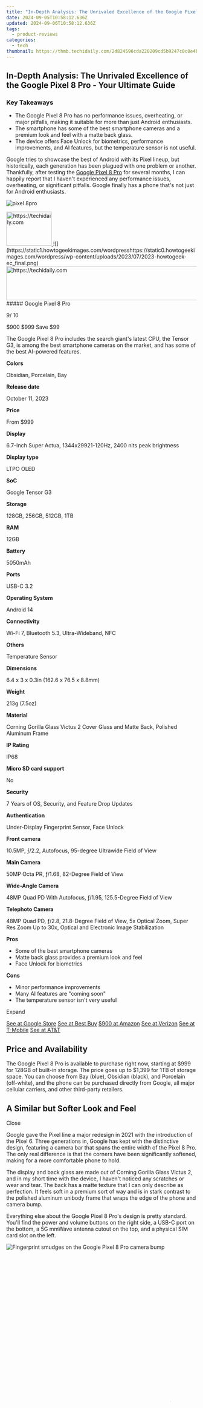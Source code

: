 ```yaml
---
title: "In-Depth Analysis: The Unrivaled Excellence of the Google Pixel 8 Pro - Your Ultimate Guide"
date: 2024-09-05T10:58:12.636Z
updated: 2024-09-06T10:58:12.636Z
tags:
  - product-reviews
categories:
  - tech
thumbnail: https://thmb.techidaily.com/2d824596cda220209cd5b9247c0c0e4bf48214334ac0cfef5ca5e3619fdd13ef.jpg
---
```


## In-Depth Analysis: The Unrivaled Excellence of the Google Pixel 8 Pro - Your Ultimate Guide

### Key Takeaways

* The Google Pixel 8 Pro has no performance issues, overheating, or major pitfalls, making it suitable for more than just Android enthusiasts.
* The smartphone has some of the best smartphone cameras and a premium look and feel with a matte back glass.
* The device offers Face Unlock for biometrics, performance improvements, and AI features, but the temperature sensor is not useful.

 Google tries to showcase the best of Android with its Pixel lineup, but historically, each generation has been plagued with one problem or another. Thankfully, after testing the [Google Pixel 8 Pro](http://www.amazon.com/dp/B0CGTJ12Z9/?tag=hotoge-20&ascsubtag=UUhtgUeUpU2000644&asc%5Frefurl=https%3A%2F%2Fwww.howtogeek.com%2Fgoogle-pixel-8-pro-review%2F&asc%5Fcampaign=Affiliate) for several months, I can happily report that I haven't experienced any performance issues, overheating, or significant pitfalls. Google finally has a phone that's not just for Android enthusiasts.

![pixel 8pro](https://static1.howtogeekimages.com/wordpress/wp-content/uploads/2023/11/pixel-8pro.png) 

<!-- affiliate ads begin -->
<a href="https://aligracehair.sjv.io/c/5597632/2135350/19272" target="_top" id="2135350">
  <img src="//a.impactradius-go.com/display-ad/19272-2135350" border="0" alt="https://techidaily.com" width="120" height="90"/>
</a>
<img height="0" width="0" src="https://aligracehair.sjv.io/i/5597632/2135350/19272" style="position:absolute;visibility:hidden;" border="0" />
<!-- affiliate ads end -->
![](https://static1.howtogeekimages.com/wordpresshttps://static0.howtogeekimages.com/wordpress/wp-content/uploads/2023/07/2023-howtogeek-ec_final.png) 

<!-- affiliate ads begin -->
<a href="https://united.elfm.net/c/5597632/2139563/4704" target="_top" id="2139563">
  <img src="//a.impactradius-go.com/display-ad/4704-2139563" border="0" alt="https://techidaily.com" width="728" height="90"/>
</a>
<img height="0" width="0" src="https://united.elfm.net/i/5597632/2139563/4704" style="position:absolute;visibility:hidden;" border="0" />
<!-- affiliate ads end -->
#####  Google Pixel 8 Pro

9/ 10 

$900 $999 Save $99 

The Google Pixel 8 Pro includes the search giant's latest CPU, the Tensor G3, is among the best smartphone cameras on the market, and has some of the best AI-powered features.

**Colors** 

 Obsidian, Porcelain, Bay 

**Release date** 

 October 11, 2023 

**Price** 

 From $999 

**Display** 

 6.7-Inch Super Actua, 1344x29921-120Hz, 2400 nits peak brightness 

**Display type** 

 LTPO OLED 

**SoC** 

 Google Tensor G3 

**Storage** 

 128GB, 256GB, 512GB, 1TB 

**RAM** 

 12GB 

**Battery** 

 5050mAh 

**Ports** 

 USB-C 3.2 

**Operating System** 

 Android 14 

**Connectivity** 

 Wi-Fi 7, Bluetooth 5.3, Ultra-Wideband, NFC 

**Others** 

 Temperature Sensor 

**Dimensions** 

 6.4 x 3 x 0.3in (162.6 x 76.5 x 8.8mm) 

**Weight** 

 213g (7.5oz) 

**Material** 

 Corning Gorilla Glass Victus 2 Cover Glass and Matte Back, Polished Aluminum Frame 

**IP Rating** 

 IP68 

**Micro SD card support** 

 No 

**Security** 

 7 Years of OS, Security, and Feature Drop Updates 

**Authentication** 

 Under-Display Fingerprint Sensor, Face Unlock 

**Front camera** 

 10.5MP, ƒ/2.2, Autofocus, 95-degree Ultrawide Field of View 

**Main Camera** 

 50MP Octa PR, ƒ/1.68, 82-Degree Field of View 

**Wide-Angle Camera** 

 48MP Quad PD With Autofocus, ƒ/1.95, 125.5-Degree Field of View 

**Telephoto Camera** 

 48MP Quad PD, ƒ/2.8, 21.8-Degree Field of View, 5x Optical Zoom, Super Res Zoom Up to 30x, Optical and Electronic Image Stabilization 

**Pros** 
* Some of the best smartphone cameras
* Matte back glass provides a premium look and feel
* Face Unlock for biometrics

**Cons** 
* Minor performance improvements
* Many AI features are "coming soon"
* The temperature sensor isn't very useful

Expand 

[See at Google Store](https://store.google.com/config/pixel%5F8%5Fpro?hl=en-US&selections=eyJwcm9kdWN0RmFtaWx5IjoiY0dsNFpXeGZPRjl3Y204PSJ9) [See at Best Buy](https://shop-links.co/link/?exclusive=1&publisher_slug=itechdaily19598&url=https%3A%2F%2Fwww.bestbuy.com%2Fsite%2Fgoogle-pixel-8-pro-128gb-unlocked-bay%2F6559256.p%3FskuId%3D6559256) [$900 at Amazon](http://www.amazon.com/dp/B0CGTJ12Z9/?tag=hotoge-20&ascsubtag=UUhtgUeUpU2000644&asc%5Frefurl=https%3A%2F%2Fwww.howtogeek.com%2Fgoogle-pixel-8-pro-review%2F&asc%5Fcampaign=Affiliate) [See at Verizon](https://www.anrdoezrs.net/links/3607085/type/dlg/sid/UUhtgUeUpU2000644/https://www.verizon.com/smartphones/google-pixel-8-pro/) [See at T-Mobile](https://www.t-mobile.com/cell-phone/google-pixel-8-pro) [See at AT&T](https://www.anrdoezrs.net/links/3607085/type/dlg/sid/UUhtgUeUpU2000644/https://www.att.com/buy/phones/google-pixel-8-pro.html) 

##  Price and Availability

 The Google Pixel 8 Pro is available to purchase right now, starting at $999 for 128GB of built-in storage. The price goes up to $1,399 for 1TB of storage space. You can choose from Bay (blue), Obsidian (black), and Porcelain (off-white), and the phone can be purchased directly from Google, all major cellular carriers, and other third-party retailers.

##  A Similar but Softer Look and Feel

Close 

 Google gave the Pixel line a major redesign in 2021 with the introduction of the Pixel 6\. Three generations in, Google has kept with the distinctive design, featuring a camera bar that spans the entire width of the Pixel 8 Pro. The only real difference is that the corners have been significantly softened, making for a more comfortable phone to hold.

 The display and back glass are made out of Corning Gorilla Glass Victus 2, and in my short time with the device, I haven't noticed any scratches or wear and tear. The back has a matte texture that I can only describe as perfection. It feels soft in a premium sort of way and is in stark contrast to the polished aluminum unibody frame that wraps the edge of the phone and camera bump.

 Everything else about the Google Pixel 8 Pro's design is pretty standard. You'll find the power and volume buttons on the right side, a USB-C port on the bottom, a 5G mmWave antenna cutout on the top, and a physical SIM card slot on the left.

![Fingerprint smudges on the Google Pixel 8 Pro camera bump](https://static1.howtogeekimages.com/wordpress/wp-content/uploads/wm/2023/10/fingerprint-smudges-on-the-google-pixel-8-pro-camera-bump-1.jpg) 

<!-- affiliate ads begin -->
<span id="1484963">
					<video width="864" height="864" style="cursor:pointer"
           poster="//a.impactradius-go.com/display-clicktoplayimage/1484963.png"
           onclick="if(!this.playClicked){this.play();this.setAttribute('controls',true);this.playClicked=true;}">
	   <source src="//a.impactradius-go.com/display-ad/16446-1484963">
	   <img src="//a.impactradius-go.com/display-clicktoplayimage/1484963.png" style="border: none; height: 100%; width: 100%; object-fit: contain">
	</video>
	<div style="width:540px;text-align:center"><a href="javascript:window.open(decodeURIComponent('https%3A%2F%2Flaganoo.pxf.io%2Fc%2F5597632%2F1484963%2F16446'), '_blank');void(0);">Click here</a></div>
</span>
<img height="0" width="0" src="https://imp.pxf.io/i/5597632/1484963/16446" style="position:absolute;visibility:hidden;" border="0" />
<!-- affiliate ads end -->
Justin Duino / How-To Geek

 My biggest (and really only) complaint with the Pixel 8 Pro's design is Google's use of polished aluminum on the camera bar. The matte glass is so good at not showing fingerprints that even the slightest smudge on the reflective metal stands out like a sore thumb. I did my best to keep the bar clean, but because of its location, it's natural for my finger to rest on the protrusion to help stabilize the device in my hand.

 Additionally, while I haven't noticed any significant damage on my review unit, the [Pixel 7 Pro's](https://vimeo-videos.techidaily.com/new-2024-approved-how-to-make-youtube-thumbnails-online-and-offline/) camera bar had a similar reflective metal, and it scratched extremely easily. After a year with the phone, I fully expect to see similar wear on the Pixel 8 Pro. I would have preferred the matte finish found on the regular Pixel 8.

<!-- affiliate ads begin -->
<a href="https://aligracehair.sjv.io/c/5597632/2135398/19272" target="_top" id="2135398">
  <img src="//a.impactradius-go.com/display-ad/19272-2135398" border="0" alt="https://techidaily.com" width="250" height="90"/>
</a>
<img height="0" width="0" src="https://aligracehair.sjv.io/i/5597632/2135398/19272" style="position:absolute;visibility:hidden;" border="0" />
<!-- affiliate ads end -->
##  The Display Checks All the Boxes

Close 

 Since every company's products need catchy branding (like Apple's "Retina" display), Google is labeling the Pixel 8 Pro's screen as a "Super Actua" display. Basically, it's a 6.7-inch LTPO OLED with a 1,344 x 2,992 resolution and a 1-120Hz adaptive refresh rate.

 In use, especially compared to other flagships like the [Samsung Galaxy S23 Ultra](https://fake-location.techidaily.com/how-to-fake-gps-on-samsung-galaxy-s23-fe-for-mobile-legends-drfone-by-drfone-virtual-android/), I wouldn't say the Pixel 8 Pro's screen stands out. Now, don't get me wrong, the colors look great, the text is sharp, and the scrolling is extremely smooth, but there isn't a "wow" moment happening here. You won't be disappointed in the slightest—this is the type of screen you should expect from a $1,000 flagship.

![Fingerprint sensor and shortcuts on the Google Pixel 8 Pro lock screen](https://static1.howtogeekimages.com/wordpress/wp-content/uploads/wm/2023/10/fingerprint-sensor-and-shortcuts-on-the-google-pixel-8-pro-lock-screen-1.jpg) 

<!-- affiliate ads begin -->
<a href="https://aligracehair.sjv.io/c/5597632/2135373/19272" target="_top" id="2135373">
  <img src="//a.impactradius-go.com/display-ad/19272-2135373" border="0" alt="https://techidaily.com" width="392" height="72"/>
</a>
<img height="0" width="0" src="https://aligracehair.sjv.io/i/5597632/2135373/19272" style="position:absolute;visibility:hidden;" border="0" />
<!-- affiliate ads end -->
Justin Duino / How-To Geek

 Under the display, you'll find an optical fingerprint sensor. As far as I can tell, it's the same sensor found in last year's Pixel 7 Pro. It's fast, accurate, and gets the job done. I still miss the days of [rear fingerprint sensors](https://facebook-videos.techidaily.com/in-2024-convenience-at-your-fingertips-enable-autoplay-of-youtube-videos-on-fb/), but I'll digress.

 Love or hate the sensor, it's no longer the only form of biometric security on the Pixel 8 Pro. Despite not being mentioned during Google's announcement, the company is using [machine learning (ML) advancements in the Tensor G3](https://blog.google/products/pixel/google-tensor-g3-pixel-8/) in conjunction with the single front-facing camera to let you log into banks and use Google Pay. The process is so fast and seamless that if you're not looking for the Face Unlock animation, you might miss it while signing in.

 Unfortunately, [Apple's Face ID](https://instagram-video-files.techidaily.com/new-mastering-instagram-concealing-tags-efficiently/) (found on most iPhones and some iPads), which uses a TrueDepth camera to capture infrared images of your face, is much more versatile. Face Unlock works amazingly during the day when there is plenty of light, but at night or if something is obscuring your face (like sunglasses or a mask), the feature becomes useless. Thankfully, you can use the fingerprint sensor in conjunction with Face Unlock, so you're never without a secure way to unlock your phone, but I'd love to see Google move towards Apple's way of thinking.

##  AI, Android 14, and More AI

![AI editing button in Google Photos on the Google Pixel 8 Pro](https://static1.howtogeekimages.com/wordpress/wp-content/uploads/wm/2023/10/ai-editing-button-in-google-photos-on-the-google-pixel-8-pro-1.jpg) 

<!-- affiliate ads begin -->
<a href="https://aligracehair.sjv.io/c/5597632/2115925/19272" target="_top" id="2115925">
  <img src="//a.impactradius-go.com/display-ad/19272-2115925" border="0" alt="https://techidaily.com" width="120" height="90"/>
</a>
<img height="0" width="0" src="https://aligracehair.sjv.io/i/5597632/2115925/19272" style="position:absolute;visibility:hidden;" border="0" />
<!-- affiliate ads end -->
Justin Duino / How-To Geek

 If you've used any recent version of Android, you will be right at home with Android 14 on the Pixel 8 Pro. There are only minor user-side improvements, including an iOS-style lock screen customization feature where you can swipe between clock styles and colors. This version of Android appears to be focused on under-the-hood refinements, which I greatly appreciate.

 But just because things are basically status quo at the operating system level doesn't mean Google didn't throw in a couple of surprises.

Close 

 Announced alongside the Google Pixel 8 series, Audio Magic Eraser aims to identify and silence annoying background audio. So, say you're capturing your dogs playing in the backyard, like I did, but all you can hear is the wind. Open up the AI feature in Google Photos, give it a second to recognize any distracting sounds, and then mute sounds you don't want.

Close 

 The most magical new AI feature, in my opinion, is Best Take. There's nothing worse than taking a group photo, and no matter how many photos are taken, someone is blinking or looking away from the camera. Best Take analyzes similar photos, gives you a thumbnail of each person's facial expressions, and lets you merge them into a final image.

 I was amazed at how well Best Take worked. Of course, for this feature to work properly, whoever is taking photos needs to snap more than one. Google isn't using generative AI to adjust a person's gaze (at least not yet).

 But if I'm being honest, I never touched any of these "AI" features after my initial testing. The functionality is impressive, but they felt more like party tricks. I'm not saying you won't find a use for them, but I didn't.

 The good news is that Google isn't done adding new AI features that might be more useful for more people. For example, with the launch of the [Gemini large language model (LLM)](https://www.howtogeek.com/googles-new-gemini-ai-is-ready-to-fight-gpt-4/), the Pixel 8 Pro's Recorder app can use the onboard Nano LLM to summarize recordings, all without an internet connection.

<!-- affiliate ads begin -->
<a href="https://ursime.pxf.io/c/5597632/2136548/16384" target="_top" id="2136548">
  <img src="//a.impactradius-go.com/display-ad/16384-2136548" border="0" alt="https://techidaily.com" width="728" height="90"/>
</a>
<img height="0" width="0" src="https://ursime.pxf.io/i/5597632/2136548/16384" style="position:absolute;visibility:hidden;" border="0" />
<!-- affiliate ads end -->
##  The Processor's Greatest Strength Is Stability

 As alluded to at the beginning of this review, previous Pixels (including the Google Pixel Fold) suffered greatly from overheating CPUs. Almost any extended use would result in a phone that could be too hot to hold and, in turn, cause the device to become a stuttering mess.

 The Pixel 8 Pro's greatest strength is the fact that this seems to be a mostly solved problem. Under extreme loads, the handset did start to feel a bit warm, but that's to be expected. But scrolling through Instagram or ordering an Uber never stressed the Tensor G3\. In all of my day-to-day tasks, I never felt limited. The phone remained extremely snappy and performed exactly as you'd expect from a flagship smartphone.

 Looking at raw numbers, according to Geekbench 6, the Pixel 7 Pro, with its Tensor G2 CPU, has a 1,409 single-core score and 3,399 multi-core score. The Pixel 8 Pro, with the Tensor G3, comes in with a 1,736 single-core score and 4,405 multi-core score. What does that mean? Basically, the Pixel 8 Pro can handle more powerful processes without succumbing to lag or other disruptions.

<!-- affiliate ads begin -->
<a href="https://25home.pxf.io/c/5597632/2123470/16836" target="_top" id="2123470">
  <img src="//a.impactradius-go.com/display-ad/16836-2123470" border="0" alt="https://techidaily.com" width="180" height="90"/>
</a>
<img height="0" width="0" src="https://25home.pxf.io/i/5597632/2123470/16836" style="position:absolute;visibility:hidden;" border="0" />
<!-- affiliate ads end -->
##  I Never Had to Go Searching for a Charger

![Battery percentage on the Google Pixel 8 Pro](https://static1.howtogeekimages.com/wordpress/wp-content/uploads/wm/2023/10/battery-percantage-on-the-google-pixel-8-pro-1.jpg) 

Justin Duino / How-To Geek

 Previous Pixel had decent battery life, but with the overheating problems caused by the Tensor G1 and G2 processors, needing to juice up throughout the day wasn't uncommon.

 I'm happy to report that, with the improved Tensor G3 CPU, I was easily getting over six hours of screen-on time. There were some fluctuations if I ever used battery-intensive apps, such as the camera or a game, but that's to be expected.

 For the most part, I simply dropped the Pixel 8 Pro on a [second-gen Pixel Stand](https://store.google.com/us/product/pixel%5Fstand%5F2nd%5Fgen?hl=en-US) to wirelessly charge overnight. But if you need a quick top-off, the phone charges at up to 30W when plugged into its USB-C port. A full charge from 0 to 100% takes a little over 70 minutes.

##  The King of Taking Great Photos Reliably

Close 

 I've been using the Pixel 8 Pro and the iPhone 15 Pro Max interchangeably during my testing period, and as with previous generations, I always reach for the Pixel first when taking a photo. The likes of Apple and Samsung have caught up with Google's [computation photography](https://facebook-record-videos.techidaily.com/updated-navigating-the-world-of-webcams-for-high-quality-streams/) skills, but each brand still captures distinct-looking images. To my eye, the Pixel is still king.

 But what really sets the Pixel 8 Pro apart is the reliability of the smartphone's photo quality. No handset is perfect, but I trust Google to nail the shot more than any other.

 But enough talk—let's look through some of the photos I took with the Pixel 8 Pro. The below images, from first to last, feature .5x ultra-wide, 1x, 2x, 5x telephoto, 30x Super Res Zoom, and the front-facing selfie camera. It's also worth pointing out that the racetrack photos were shot through a glass window.

Close 

 I've also included a gallery of miscellaneous photos below captured on the Google Pixel 8 Pro. These include samples from all the different lenses, Portrait mode, Super Res Zoom, and several other special modes.

Close 

 Am I a fan of the ultra-wide camera's fisheye effect? Not really, but I understand its usefulness when capturing some scenes. What I do love is the 50MP and 48MP sensors behind the main and telephoto cameras. These collect so much data and, once the phone is done processing the image, returns fantastic-looking photos.

##  You'll Miss Out on More Than a Camera With the Pixel 8

![Person holding up the Google Pixel 8 and Google Pixel 8 Pro side by side](https://static1.howtogeekimages.com/wordpress/wp-content/uploads/wm/2023/10/person-holding-up-the-google-pixel-8-and-google-pixel-8-pro-side-by-side.jpg) 

Justin Duino / How-To Geek

 Spec to spec, the biggest difference between the Pixel 8 Pro and the [regular Pixel 8](https://youtube-tips.techidaily.com/24-simple-guide-youtube-to-mp3-on-mac/) (besides the screen size) is the lack of a telephoto camera on the back. The smaller model shares the same 50MP main camera and includes an ultra-wide (though the sensor size drops down to 12MP), but if you want to zoom into a photo, it'll all be digital.

 There are additional under-the-hood differences, like 12GB vs 8GB of RAM, but surprisingly, there are missing software features. Things like Pro camera controls, Video Boost, and Night Sight Video are all locked to the more expensive Google Pixel. According to a [statement provided to _Android Authority_](https://www.androidauthority.com/google-pixel-8-pro-video-boost-availability-3372309/), the cost of cloud infrastructure needed to run Video Boost wasn't baked into the Pixel 8's price, which is why it's not present.

[![Rear camera of the Google Pixel 8-1](https://static1.howtogeekimages.com/wordpress/wp-content/uploads/wm/2023/11/rear-camera-of-the-google-pixel-8-1.jpg)](https://youtube-tips.techidaily.com/24-simple-guide-youtube-to-mp3-on-mac/) Related 

##### [Google Pixel 8 Review: Reality Optional](https://android-frp.techidaily.com/hassle-free-ways-to-remove-frp-lock-on-motorola-edge-40withwithout-a-pc-by-drfone-android/) 

A best-in-class Android phone that’s all about the camera and AI tricks.

[](https://common-error.techidaily.com/fast-fix-successfully-completing-your-windows-installation/) 

 Pro mode, which allows you to set camera settings like ISO and shutter speed manually, is an odd feature to be missing from a phone with the exact same Tensor G3 CPU found in the Pro model. As the world discovered shortly after the phone's launch, the [limitation was completely artificial](https://www.androidpolice.com/pixel-8-pros-manual-camera-controls-work-older-google-phones/). If you really want the "pro-level" camera controls, you can install a modified version of the Pixel 8 Pro's camera app.

 Ultimately, both versions of Google's latest Pixel are great phones. When deciding between the two, consider which screen size you prefer and if you want a telephoto camera. Personally, while I don't always like large phones, I would take the tradeoff for the improved camera system.

 And if you're thinking about upgrading to the Pixel 8 or 8 Pro from a previous generation, I recommend checking out [our guide comparing the latest Google handsets](https://snapchat-videos.techidaily.com/new-2024-approved-take-your-teamsnap-game-to-the-next-level-expert-tips/) versus the Pixel 5, Pixel 6, and Pixel 7.

##  Should You Buy the Google Pixel 8 Pro?

![Google Pixel 8 Pro laying on a table next to a Google Pixel Watch 2](https://static1.howtogeekimages.com/wordpress/wp-content/uploads/wm/2023/10/google-pixel-8-pro-laying-on-a-table-next-to-a-google-pixel-watch-2.jpg) 

<!-- affiliate ads begin -->
<a href="https://bluettiit.sjv.io/c/5597632/2114263/17093" target="_top" id="2114263">
  <img src="//a.impactradius-go.com/display-ad/17093-2114263" border="0" alt="https://techidaily.com" width="120" height="90"/>
</a>
<img height="0" width="0" src="https://bluettiit.sjv.io/i/5597632/2114263/17093" style="position:absolute;visibility:hidden;" border="0" />
<!-- affiliate ads end -->
Justin Duino / How-To Geek

 If you're in the market for a new Android smartphone, I have zero hesitancy in recommending the [Google Pixel 8 Pro](https://amazon.com/dp/B0CGTJ12Z9?tag=hotoge-20&ascsubtag=UUhtgUeUpU2000644&asc%5Frefurl=https%3A%2F%2Fwww.howtogeek.com%2Fgoogle-pixel-8-pro-review%2F&asc%5Fcampaign=Affiliate). Ads for this device will tell you all about its AI features, but the true star of the show continues to be its camera quality. It's hard to take a bad photo with this device. Ultimately, the AI features faded into the background after a couple of weeks with the phone.

 Plus, software performance continues to impress me, particularly compared to previous Pixel handsets. I haven't experienced any of the shortcomings I've experienced on older models. Time will tell, but from my experience so far, this is a no-compromise Pixel.

![pixel 8pro](https://static1.howtogeekimages.com/wordpress/wp-content/uploads/2023/11/pixel-8pro.png) 

<!-- affiliate ads begin -->
<a href="https://aligracehair.sjv.io/c/5597632/2115929/19272" target="_top" id="2115929">
  <img src="//a.impactradius-go.com/display-ad/19272-2115929" border="0" alt="https://techidaily.com" width="180" height="90"/>
</a>
<img height="0" width="0" src="https://aligracehair.sjv.io/i/5597632/2115929/19272" style="position:absolute;visibility:hidden;" border="0" />
<!-- affiliate ads end -->
![](https://static1.howtogeekimages.com/wordpresshttps://static0.howtogeekimages.com/wordpress/wp-content/uploads/2023/07/2023-howtogeek-ec_final.png) 

#####  Google Pixel 8 Pro

9/ 10 

$900 $999 Save $99 

The Google Pixel 8 Pro includes the search giant's latest CPU, the Tensor G3, is among the best smartphone cameras on the market, and has some of the best AI-powered features.

[$900 at Amazon](http://www.amazon.com/dp/B0CGTJ12Z9/?tag=hotoge-20&ascsubtag=UUhtgUeUpU2000644&asc%5Frefurl=https%3A%2F%2Fwww.howtogeek.com%2Fgoogle-pixel-8-pro-review%2F&asc%5Fcampaign=Affiliate) [See at Google Store](https://store.google.com/config/pixel%5F8%5Fpro?hl=en-US&selections=eyJwcm9kdWN0RmFtaWx5IjoiY0dsNFpXeGZPRjl3Y204PSJ9) [See at Best Buy](https://shop-links.co/link/?exclusive=1&publisher_slug=itechdaily19598&url=https%3A%2F%2Fwww.bestbuy.com%2Fsite%2Fgoogle-pixel-8-pro-128gb-unlocked-bay%2F6559256.p%3FskuId%3D6559256) [See at Verizon](https://www.anrdoezrs.net/links/3607085/type/dlg/sid/UUhtgUeUpU2000644/https://www.verizon.com/smartphones/google-pixel-8-pro/) [See at T-Mobile](https://www.t-mobile.com/cell-phone/google-pixel-8-pro) [See at AT&T](https://www.anrdoezrs.net/links/3607085/type/dlg/sid/UUhtgUeUpU2000644/https://www.att.com/buy/phones/google-pixel-8-pro.html)

<ins class="adsbygoogle"
     style="display:block"
     data-ad-format="autorelaxed"
     data-ad-client="ca-pub-7571918770474297"
     data-ad-slot="1223367746"></ins>



<ins class="adsbygoogle"
     style="display:block"
     data-ad-client="ca-pub-7571918770474297"
     data-ad-slot="8358498916"
     data-ad-format="auto"
     data-full-width-responsive="true"></ins>

<span class="atpl-alsoreadstyle">Also read:</span>
<div><ul>
<li><a href="https://facebook-video-recording.techidaily.com/new-enhanced-mp4-streaming-for-facebook-networks-for-2024/"><u>[New] Enhanced MP4 Streaming for Facebook Networks for 2024</u></a></li>
<li><a href="https://tiktok-videos.techidaily.com/new-in-2024-personalizing-your-tiktok-presence-with-30-innovative-pfp-ideas/"><u>[New] In 2024, Personalizing Your TikTok Presence with 30 Innovative PFP Ideas</u></a></li>
<li><a href="https://video-capture.techidaily.com/updated-mastering-your-video-projects-with-superior-recorder-software/"><u>[Updated] Mastering Your Video Projects with Superior Recorder Software</u></a></li>
<li><a href="https://discover-amazing.techidaily.com/1-how-to-seamlessly-transform-your-pdfs-into-word-documents-on-a-mac-free-and-unaltered-format-solution/"><u>1. How to Seamlessly Transform Your PDFs Into Word Documents on a Mac - FREE & Unaltered Format Solution</u></a></li>
<li><a href="https://discover-amazing.techidaily.com/1-mastering-ebook-reading-a-comprehensive-guide-to-accessing-amazon-titles-on-your-ipad-mini/"><u>1. Mastering eBook Reading: A Comprehensive Guide to Accessing Amazon Titles on Your iPad Mini</u></a></li>
<li><a href="https://discover-amazing.techidaily.com/1-quick-guide-turning-your-vitalsource-evbk-files-into-a-downloadable-pdf-format/"><u>1. Quick Guide: Turning Your VitalSource eVBK Files Into a Downloadable PDF Format</u></a></li>
<li><a href="https://android-location.techidaily.com/10-free-location-spoofers-to-fake-gps-location-on-your-xiaomi-14-ultra-drfone-by-drfone-virtual/"><u>10 Free Location Spoofers to Fake GPS Location on your Xiaomi 14 Ultra | Dr.fone</u></a></li>
<li><a href="https://youtube-video-recordings.techidaily.com/2024-approved-comprehensive-coverage-coalition-picking-an-mcn/"><u>2024 Approved  Comprehensive Coverage Coalition  Picking an MCN</u></a></li>
<li><a href="https://screen-sharing-recording.techidaily.com/2024-approved-essential-techniques-with-nvidia-recorder/"><u>2024 Approved  Essential Techniques with NVIDIA Recorder</u></a></li>
<li><a href="https://discover-amazing.techidaily.com/access-premium-downloads-complimentary-ebooks-and-top-rated-tool-collection-get-yours-now/"><u>Access Premium Downloads: Complimentary eBooks & Top-Rated Tool Collection - Get Yours Now!</u></a></li>
<li><a href="https://discover-amazing.techidaily.com/best-ereader-devices-tested-amazon-kindle-vs-apple-ibooks-vs-barnes-and-noble-nook/"><u>Best eReader Devices Tested: Amazon Kindle vs Apple iBooks vs Barnes & Noble Nook</u></a></li>
<li><a href="https://youtube-lab.techidaily.com/d-the-lens-innovative-ideas-for-youtube-video-creation/"><u>Beyond the Lens  Innovative Ideas for YouTube Video Creation</u></a></li>
<li><a href="https://discover-amazing.techidaily.com/bridging-ebook-platforms-how-can-you-read-kobo-titles-on-a-kindle-device/"><u>Bridging eBook Platforms: How Can You Read Kobo Titles on a Kindle Device?</u></a></li>
<li><a href="https://discover-amazing.techidaily.com/comprehensive-review-of-the-leading-acsm-file-reading-programs/"><u>Comprehensive Review of the Leading ACSM File Reading Programs</u></a></li>
<li><a href="https://discover-amazing.techidaily.com/discover-the-ultimate-reading-experience-with-our-top-5-ebook-reader-picks/"><u>Discover the Ultimate Reading Experience with Our Top 5 eBook Reader Picks</u></a></li>
<li><a href="https://discover-amazing.techidaily.com/drm-frei-machen-fur-azw-dateien-und-epub-bucher/"><u>DRM-Frei Machen Für Azw-Dateien Und ePub Bücher</u></a></li>
<li><a href="https://discover-amazing.techidaily.com/easy-conversion-techniques-from-epub-ebooks-to-simple-text-format/"><u>Easy Conversion Techniques From EPUB eBooks to Simple Text Format</u></a></li>
<li><a href="https://discover-amazing.techidaily.com/easy-steps-for-publishing-web-pages-directly-onto-your-kindle-device/"><u>Easy Steps for Publishing Web Pages Directly Onto Your Kindle Device</u></a></li>
<li><a href="https://discover-amazing.techidaily.com/easy-steps-to-enable-epub-file-compatibility-with-amazons-kindle-reader/"><u>Easy Steps to Enable EPUB File Compatibility with Amazon's Kindle Reader</u></a></li>
<li><a href="https://discover-amazing.techidaily.com/explore-boundless-literature-with-amazons-kindle-unlimited-plan/"><u>Explore Boundless Literature with Amazon's Kindle Unlimited Plan</u></a></li>
<li><a href="https://discover-amazing.techidaily.com/finding-web-stores-offering-unrestricted-drm-free-manga-and-light-novels-in-digital-format/"><u>Finding Web Stores Offering Unrestricted, DRM-Free Manga and Light Novels in Digital Format</u></a></li>
<li><a href="https://discover-amazing.techidaily.com/guide-to-moving-epub-files-from-nook-to-sony-ereader-for-enhanced-reading-experience/"><u>Guide to Moving ePUB Files From Nook to Sony eReader for Enhanced Reading Experience</u></a></li>
<li><a href="https://discover-amazing.techidaily.com/how-can-i-bypass-drm-protection-for-books-available-on-scribd/"><u>How Can I Bypass DRM Protection for Books Available on Scribd?</u></a></li>
<li><a href="https://discover-amazing.techidaily.com/how-to-move-your-ebooks-from-an-ipad-to-a-kindle-device/"><u>How to Move Your eBooks From an iPad to a Kindle Device</u></a></li>
<li><a href="https://apple-account.techidaily.com/how-to-unlock-iphone-xs-when-we-dont-have-apple-id-or-password-by-drfone-ios/"><u>How to Unlock iPhone XS When We Dont Have Apple ID or Password?</u></a></li>
<li><a href="https://snapchat-videos.techidaily.com/in-2024-mastering-snapchat-three-simple-steps-for-calls-and-chats/"><u>In 2024, Mastering Snapchat  Three Simple Steps for Calls and Chats</u></a></li>
<li><a href="https://games-able.techidaily.com/mastering-the-art-of-game-design-with-helldivers-2/"><u>Mastering the Art of Game Design with Helldivers 2</u></a></li>
<li><a href="https://facebook-video-recording.techidaily.com/online-accessory-fb-stories-capture-app-for-2024/"><u>Online Accessory  Fb Stories Capture App for 2024</u></a></li>
<li><a href="https://techtrends.techidaily.com/remote-possibilities-unlocking-full-control-over-your-samsung-tv-with-ease/"><u>Remote Possibilities: Unlocking Full Control Over Your Samsung TV with Ease</u></a></li>
<li><a href="https://discover-amazing.techidaily.com/the-ultimate-guide-to-the-best-5-epub-viewer-programs-on-a-mac/"><u>The Ultimate Guide to the Best 5 EPUB Viewer Programs on a Mac</u></a></li>
<li><a href="https://discover-amazing.techidaily.com/top-learning-applications-boost-your-education-with-digital-tools/"><u>Top Learning Applications: Boost Your Education with Digital Tools</u></a></li>
<li><a href="https://discover-amazing.techidaily.com/top-rated-book-formatter-software-seamlessly-convert-epubpdfmobi-files/"><u>Top Rated Book Formatter Software: Seamlessly Convert EPUB/PDF/Mobi Files</u></a></li>
<li><a href="https://tech-revival.techidaily.com/truth-uncovered-no-win-chatgpt-app-as-virus-exists/"><u>Truth Uncovered: No Win ChatGPT App as Virus Exists</u></a></li>
<li><a href="https://discover-amazing.techidaily.com/undoing-the-updates-how-to-restore-older-firmware-on-your-kindle-2017-edition/"><u>Undoing the Updates: How to Restore Older Firmware on Your Kindle (2017 Edition)</u></a></li>
<li><a href="https://discover-amazing.techidaily.com/unlock-a-world-of-knowledge-with-free-downloads-access-our-premium-toolkits-and-ebooks-today/"><u>Unlock a World of Knowledge with FREE Downloads: Access Our Premium Toolkits and Ebooks Today!</u></a></li>
<li><a href="https://discover-amazing.techidaily.com/unlock-exclusive-downloads-get-the-best-toolkits-and-free-ebook-collection-here/"><u>Unlock Exclusive Downloads: Get the Best Toolkits and Free eBook Collection Here!</u></a></li>
<li><a href="https://ai-video-apps.techidaily.com/updated-this-article-will-recommend-you-with-3-best-dvd-burning-tools-to-let-you-easily-burn-video-to-dvd-for-2024/"><u>Updated This Article Will Recommend You with 3 Best DVD Burning Tools to Let You Easily Burn Video to DVD for 2024</u></a></li>
<li><a href="https://discover-amazing.techidaily.com/user-evaluations-and-opinions/"><u>User Evaluations and Opinions</u></a></li>
</ul></div>
